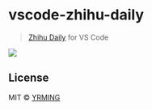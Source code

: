 # vscode-zhihu-daily
>[Zhihu Daily](http://daily.zhihu.com/) for VS Code 

![](http://wx4.sinaimg.cn/large/65ad7d5aly1g5uxff98xjj21bx0u0e81.jpg)

## License

MIT © [YRMING](https://github.com/yrming)